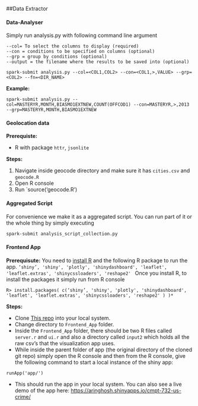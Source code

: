 ##Data Extractor

#### Data-Analyser

Simply run analysis.py with following command line argument
````
--col= To select the columns to display (required)
--con = conditions to be specified on columns (optional)
--grp = group by conditions (optional)
--output = the filename where the results to be saved into (optional)
````

````
spark-submit analysis.py --col=<COL1,COL2> --con=<COL1,>,VALUE> --grp=<COL2> --fn=<DIR_NAME>
````


**Example:**
````
spark-submit analysis.py --col=MASTERYR,MONTH,BIASMO1EXTNEW,COUNT(OFFCOD1) --con=MASTERYR,>,2013 --grp=MASTERYR,MONTH,BIASMO1EXTNEW
````


#### Geolocation data 

**Prerequiste:**

* R with package `httr`, `jsonlite`

**Steps:**

1. Navigate inside geocode directory and make sure it has `cities.csv` and `geocode.R` 
2. Open R console
2. Run `source(‘geocode.R’)


#### Aggregated Script

For convenience we make it as a aggregated script. You can run part of it or the whole thing by simply executing
```bash
spark-submit analysis_script_collection.py
``` 

#### Frontend App

**Prerequisute:**
You need to [install R](https://cran.r-project.org/doc/manuals/r-release/R-admin.html) and the following R package to run the app. ``‘shiny’, 'shiny', 'plotly', 'shinydashboard', 'leaflet', 'leaflet.extras', 'shinycssloaders', 'reshape2' ``
Once you install R, to install the packages it simply run from R console

```
R> install.packages( c(‘shiny’, 'shiny', 'plotly', 'shinydashboard', 'leaflet', 'leaflet.extras', 'shinycssloaders', 'reshape2' ) )*
```

**Steps:**

* Clone [This repo](https://github.com/aringhosh/cmpt732-project.git) into your local system.
* Change directory to `Frontend_App` folder.
* Inside the `Frontend_App` folder, there should be two R files called `server.r` and `ui.r` and also a directory called `input2` which holds all the raw csv’s that the visualization app uses.
* While inside the parent folder of app (the original directory of the cloned git repo) simply open the R console and then from the R console, give the following command to start a local instance of the shiny app:
````
runApp('app/')
````
* This should run the app in your local system. You can also see a live demo of the app here: https://aringhosh.shinyapps.io/cmpt-732-us-crime/

